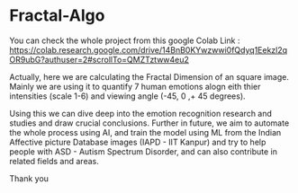 # Fractal-Algo

You can check the whole project from this google Colab Link : https://colab.research.google.com/drive/14BnB0KYwzwwi0fQdyq1Eekzl2qOR9ubG?authuser=2#scrollTo=QMZTztww4eu2

Actually, here we are calculating the Fractal Dimension of an square image. Mainly we are using it to quantify 7 human emotions alogn eith thier intensities (scale 1-6) and viewing angle (-45, 0 ,+ 45 degrees).

Using this we can dive deep into the emotion recognition research and studies and draw crucial conclusions.
Further in future, we aim to automate the whole process using AI, and train the model using ML from the Indian Affective picture Database images (IAPD - IIT Kanpur) and try to help people with ASD - Autism Spectrum Disorder, and can also contribute in related fields and areas.

Thank you
